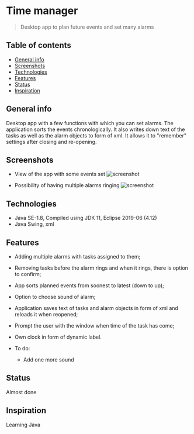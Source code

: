 # Time manager
> Desktop app to plan future events and set many alarms

## Table of contents
* [General info](#general-info)
* [Screenshots](#screenshots)
* [Technologies](#technologies)
* [Features](#features)
* [Status](#status)
* [Inspiration](#inspiration)


## General info
Desktop app with a few functions with which you can set alarms. The application sorts the events chronologically. It also writes down text of the tasks as well as the alarm objects to form of xml. It allows it to "remember" settings after closing and re-opening.

## Screenshots

* View of the app with some events set
![screenshot](https://user-images.githubusercontent.com/46251960/68644064-1b13f900-0514-11ea-83de-4a9895cd4e32.png)

* Possibility of having multiple alarms ringing
![screenshot](https://user-images.githubusercontent.com/46251960/68643883-7bef0180-0513-11ea-97b5-52f6f906694f.png)


## Technologies
* Java SE-1.8, Compiled using JDK 11, Eclipse 2019-06 (4.12)
* Java Swing, xml


## Features
* Adding multiple alarms with tasks assigned to them;
* Removing tasks before the alarm rings and when it rings, there is option to confirm;
* App sorts planned events from soonest to latest (down to up);
* Option to choose sound of alarm;
* Application saves text of tasks and alarm objects in form of xml and reloads it when reopened;
* Prompt the user with the window when time of the task has come;
* Own clock in form of dynamic label.

* To do:
    * Add one more sound

## Status
Almost done

## Inspiration
Learning Java
